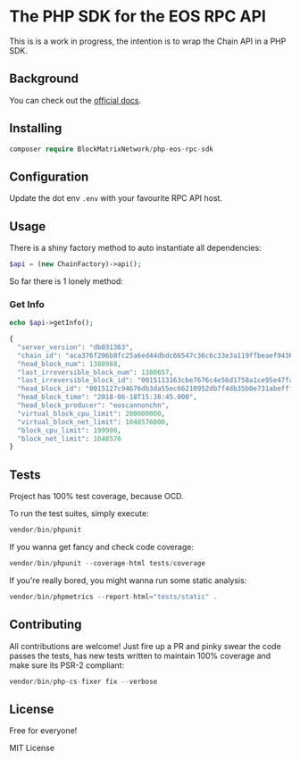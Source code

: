 # The PHP SDK for the EOS RPC API

This is is a work in progress, the intention is to wrap the Chain API in a PHP SDK.

## Background

You can check out the [official docs](https://eosio.github.io/eos/group__eosiorpc.html).

## Installing

```php
composer require BlockMatrixNetwork/php-eos-rpc-sdk
```

## Configuration

Update the dot env `.env` with your favourite RPC API host.

## Usage

There is a shiny factory method to auto instantiate all dependencies: 

```php
$api = (new ChainFactory)->api();
```

So far there is 1 lonely method:

### Get Info

```php
echo $api->getInfo();

{
  "server_version": "db031363",
  "chain_id": "aca376f206b8fc25a6ed44dbdc66547c36c6c33e3a119ffbeaef943642f0e906",
  "head_block_num": 1380988,
  "last_irreversible_block_num": 1380657,
  "last_irreversible_block_id": "0015113163cbe7676c4e56d1758a1ce95e47fa645827b9202de5753031d36b8b",
  "head_block_id": "0015127c94676db3da55ec66210952db7f4db35b0e731abefff1562c201a0666",
  "head_block_time": "2018-06-18T15:38:45.000",
  "head_block_producer": "eoscannonchn",
  "virtual_block_cpu_limit": 200000000,
  "virtual_block_net_limit": 1048576000,
  "block_cpu_limit": 199900,
  "block_net_limit": 1048576
}
```

## Tests

Project has 100% test coverage, because OCD. 

To run the test suites, simply execute:

```php
vendor/bin/phpunit
```

If you wanna get fancy and check code coverage:

```php
vendor/bin/phpunit --coverage-html tests/coverage
```

If you're really bored, you might wanna run some static analysis:

```php
vendor/bin/phpmetrics --report-html="tests/static" .
```

## Contributing

All contributions are welcome! Just fire up a PR and pinky swear the code passes the tests, has new tests 
written to maintain 100% coverage and make sure its PSR-2 compliant: 

```php
vendor/bin/php-cs-fixer fix --verbose
```

## License

Free for everyone!

MIT License
